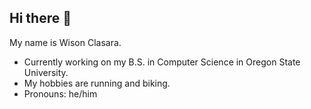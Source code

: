 ## Hi there 👋

My name is Wison Clasara.

- Currently working on my B.S. in Computer Science in Oregon State University.
- My hobbies are running and biking.
- Pronouns: he/him
<!--
**wclasara/wclasara** is a ✨ _special_ ✨ repository because its `README.md` (this file) appears on your GitHub profile.

Here are some ideas to get you started:

- 🔭 I’m currently working on ...
- 🌱 I’m currently learning ...
- 👯 I’m looking to collaborate on ...
- 🤔 I’m looking for help with ...
- 💬 Ask me about ...
- 📫 How to reach me: ...
- 😄 Pronouns: ...
- ⚡ Fun fact: ...
-->

